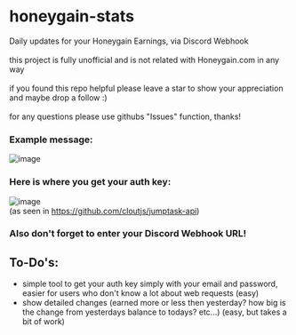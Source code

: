 # honeygain-stats
Daily updates for your Honeygain Earnings, via Discord Webhook<br><br>
this project is fully unofficial and is not related with Honeygain.com in any way<br><br>
if you found this repo helpful please leave a star to show your appreciation and maybe drop a follow :)<br><br>
for any questions please use githubs "Issues" function, thanks!

### Example message:
![image](https://cdn.upload.systems/uploads/USlo9cCN.png)

### Here is where you get your auth key:<br>
![image](https://cdn.upload.systems/uploads/JArS5MEo.png)
<br>(as seen in https://github.com/cloutjs/jumptask-api)

### <b>Also don't forget to enter your Discord Webhook URL!</b>

## To-Do's:
- simple tool to get your auth key simply with your email and password, easier for users who don't know a lot about web requests (easy)
- show detailed changes (earned more or less then yesterday? how big is the change from yesterdays balance to todays? etc...) (easy, but takes a bit of work)

